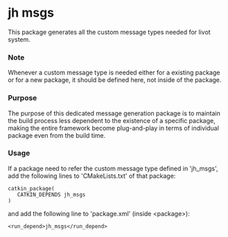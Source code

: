 jh msgs
==========
This package generates all the custom message types needed for livot system.

### Note
Whenever a custom message type is needed either for a existing package or for a new package,
it should be defined here, not inside of the package.

### Purpose
The purpose of this dedicated message generation package is to maintain the build process less
dependent to the existence of a specific package, making the entire framework become plug-and-play
in terms of individual package even from the build time.

### Usage
If a package need to refer the custom message type defined in 'jh_msgs',
add the following lines to 'CMakeLists.txt' of that package:

```
catkin_package(
   CATKIN_DEPENDS jh_msgs
)
```

and add the following line to 'package.xml' (inside \<package\>):

```
<run_depend>jh_msgs</run_depend>
```